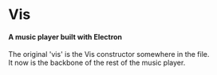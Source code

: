 # Vis

#### A music player built with Electron

The original 'vis' is the Vis constructor somewhere in the file.  
It now is the backbone of the rest of the music player.